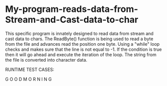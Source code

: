 # My-program-reads-data-from-Stream-and-Cast-data-to-char
This specific program is innately designed to read data from stream and cast data to chars. The ReadByte() function is being used to read a byte from the file and advances read the position one byte. Using a  "while" loop checks  and makes sure that the line is not equal to -1. If the condition is true then it will go ahead and execute the iteration of the loop. The string from the file is converted into character data. 


RUNTIME TEST CASES: 

G O O D M O R N I N G
